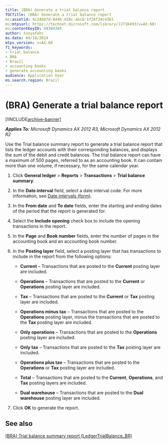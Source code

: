 ```yaml
---
title: (BRA) Generate a trial balance report
TOCTitle: (BRA) Generate a trial balance report
ms:assetid: 4c24b07d-8d4b-420c-abc8-1f24f34c4361
ms:mtpsurl: https://technet.microsoft.com/library/JJ710493(v=AX.60)
ms:contentKeyID: 49384385
author: tonyafehr
ms.date: 04/18/2014
mtps_version: v=AX.60
f1_keywords:
- trial balance
- BRA
- Brazil
- accounting books
- generate accounting books
audience: Application User
ms.search.region: Brazil
---
```


# (BRA) Generate a trial balance report 


[!INCLUDE[archive-banner](includes/archive-banner.md)]


_**Applies To:** Microsoft Dynamics AX 2012 R3, Microsoft Dynamics AX 2012 R2_

Use the Trial balance summary report to generate a trial balance report that lists the ledger accounts with their corresponding balances, and displays the sum of the debit and credit balances. The trial balance report can have a maximum of 500 pages, referred to as an accounting book. It can contain more than one volume, if necessary, for the same calendar year.

1.  Click **General ledger** \> **Reports** \> **Transactions** \> **Trial balance summary**.

2.  In the **Date interval** field, select a date interval code. For more information, see [Date intervals (form)](https://technet.microsoft.com/library/aa558459\(v=ax.60\)).

3.  In the **From date** and **To date** fields, enter the starting and ending dates of the period that the report is generated for.

4.  Select the **Include opening** check box to include the opening transactions in the report.

5.  In the **Page** and **Book number** fields, enter the number of pages in the accounting book and an accounting book number.

6.  In the **Posting layer** field, select a posting layer that has transactions to include in the report from the following options:
    
      - **Current** – Transactions that are posted to the **Current** posting layer are included.
    
      - **Operations** – Transactions that are posted to the **Current** or **Operations** posting layer are included.
    
      - **Tax** – Transactions that are posted to the **Current** or **Tax** posting layer are included.
    
      - **Operations minus tax** – Transactions that are posted to the **Operations** posting layer, minus the transactions that are posted to the **Tax** posting layer are included.
    
      - **Only operations** – Transactions that are posted to the **Operations** posting layer are included.
    
      - **Only tax** – Transactions that are posted to the **Tax** posting layer are included.
    
      - **Operations plus tax** – Transactions that are posted to the **Operations** or **Tax** posting layer are included.
    
      - **Total** – Transactions that are posted to the **Current**, **Operations**, and **Tax** posting layers are included.
    
      - **Dual warehouse** – Transactions that are posted to the **Dual warehouse** posting layer are included.

7.  Click **OK** to generate the report.

## See also

[(BRA) Trial balance summary report (LedgerTrialBalance\_BR)](https://technet.microsoft.com/library/jj710466\(v=ax.60\))

  



